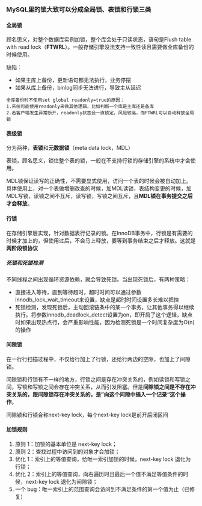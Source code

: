 ### MySQL里的锁大致可以分成全局锁、表锁和行锁三类

#### 全局锁

顾名思义，对整个数据库实例加锁，整个库会处于只读状态，语句是Flush table with read lock（**FTWRL**）。一般存储引擎没法支持一致性读且需要做全库备份的时候使用。

缺陷：

- 如果主库上备份，更新语句都无法执行，业务停摆
- 如果从库上备份，binlog同步无法进行，导致主从延迟

```
全库备份时不使用set global readonly=true的原因：
1.系统可能使用readonly来做其他逻辑，比如判断一个库是主库还是备库
2.若客户端发生异常断开，readonly状态会一直锁定，风险较高，而FTWRL可以自动释放全局锁
```

#### 表级锁

分为两种，**表锁**和**元数据锁**（meta data lock，MDL）

表锁，顾名思义，锁住整个表的锁，一般在不支持行锁的存储引擎的系统中才会使用。

MDL锁保证读写的正确性，不需要显式使用，访问一个表的时候会被自动加上。具体使用上，对一个表做增删改查的时候，加MDL读锁，表结构变更的时候，加MDL写锁，读锁之间不互斥，读写锁，写锁之间互斥，且**MDL锁在事务提交之后才会释放**。

#### 行锁

在存储引擎层实现，针对数据表行记录的锁。在InnoDB事务中，行锁是有需要的时候才加上的，但使用过后，不会马上释放，要等到事务结束之后才释放。这就是**两阶段锁协议**

[^拓展]: 基于两阶段锁协议，如果事务中要锁多个行，可以把冲突比较严重的尽量往后放
[^注]: 读提交隔离级别下存在一个优化，语句执行过程中加上的行锁，在语句执行完成后，就要把“不满足条件的行”上的行锁直接释放了，不需要等到事务提交

##### 死锁和死锁检测

不同线程之间出现循环资源依赖，就会导致死锁。当出现死锁后，有两种策略：

- 直接进入等待，直到等待超时，超时时间可以通过参数innodb_lock_wait_timeout来设置，缺点是超时时间设置多长难以把控
- 死锁检测，发现死锁后，主动回滚链条中的某一个事务，让其他事务得以继续执行。将参数innodb_deadlock_detect设置为on，即开启了这个逻辑，缺点时如果出现热点行，会严重影响性能，因为检测死锁是一个时间复杂度为O(n)的操作

#### 间隙锁

在一行行扫描过程中，不仅给行加上了行锁，还给行两边的空隙，也加上了间隙锁。

间隙锁和行锁有不一样的地方，行锁之间是存在冲突关系的，例如读锁和写锁之间，写锁和写锁之间会存在冲突关系，从而引发阻塞。但是**间隙锁之间是不存在冲突关系的，跟间隙锁存在冲突关系的，是”向这个间隙中插入一个记录“这个操作**。

间隙锁和行锁合称next-key lock，每个next-key lock是前开后闭区间

#### 加锁规则

1. 原则 1：加锁的基本单位是 next-key lock；
2. 原则 2：查找过程中访问到的对象才会加锁；
3. 优化 1：索引上的等值查询，给唯一索引加锁的时候，next-key lock 退化为行锁；
4. 优化 2：索引上的等值查询，向右遍历时且最后一个值不满足等值条件的时候，next-key lock 退化为间隙锁；
5. 一个 bug：唯一索引上的范围查询会访问到不满足条件的第一个值为止（已修复）